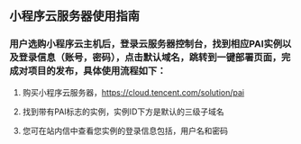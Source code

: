 ## 小程序云服务器使用指南

### 用户选购小程序云主机后，登录云服务器控制台，找到相应PAI实例以及登录信息（账号，密码），点击默认域名，跳转到一键部署页面，完成对项目的发布，具体使用流程如下：

1. 购买小程序云服务器，https://cloud.tencent.com/solution/pai

2. 找到带有PAI标志的实例，实例ID下方是默认的三级子域名

3. 您可在站内信中查看您实例的登录信息包括，用户名和密码


